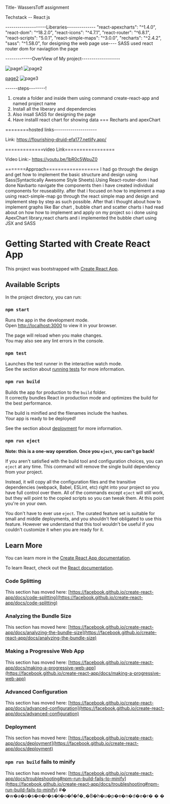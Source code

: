 Title- WassersToff assignment

Techstack -- React js

--------------------Liberaries--------------
    "react-apexcharts": "^1.4.0",
    "react-dom": "^18.2.0",
    "react-icons": "^4.7.1",
    "react-router": "^6.8.1",
    "react-scripts": "5.0.1",
    "react-simple-maps": "^3.0.0",
    "recharts": "^2.4.2",
    "sass": "^1.58.0",
for designing the web page use---- SASS
used react router dom for naviagtion the page

-------------OverView of My project-------------------

![page1](https://user-images.githubusercontent.com/108581770/219844473-d8148ac6-4f10-4e8a-874a-a3c3db1f7e47.png)
![page2](https://user-images.githubusercontent.com/108581770/220064668-398e911e-1f2b-4012-ac9d-ef2439cdaa43.png)

[page2](https://user-images.githubusercontent.com/108581770/219844477-729c01a6-9f4c-452f-9d0a-2ee07d0c3863.png)
![page3](https://user-images.githubusercontent.com/108581770/219844498-a050d732-b5d2-498c-91db-69b2dd8880dd.png)



------steps--------!

1. create a folder and inside them using command create-react-app and named project name
2. Install all the liberary and dependencies
3. Also insall SASS for designing the page
4. Have installl react chart for showing data === Recharts and apexChart

========hosted links---------------------

Link:  https://flourishing-druid-efa177.netlify.app/

=============video Link=================

  Video Link:-  https://youtu.be/1bR0c5WpuZ0

=======Approach==================
I had go through the design and get how to implement the basic structure and design using Sass(Syntactically Awesome Style Sheets).Using React-router-dom i had done Navbarto navigate the components then i have created individual components for reuseability. after that i focused on how to implement a map using react-simple-map go through the react simple map and design and implement step by step as such possible. After that i thought about how to implement graphs like Bar chart , bubble chart and scatter charts i had read about on how how to implement and apply on my project so i done using ApexChart library,react charts and i implemented the bubble chart using JSX and SASS  







# Getting Started with Create React App

This project was bootstrapped with [Create React App](https://github.com/facebook/create-react-app).

## Available Scripts

In the project directory, you can run:

### `npm start`

Runs the app in the development mode.\
Open [http://localhost:3000](http://localhost:3000) to view it in your browser.

The page will reload when you make changes.\
You may also see any lint errors in the console.

### `npm test`

Launches the test runner in the interactive watch mode.\
See the section about [running tests](https://facebook.github.io/create-react-app/docs/running-tests) for more information.

### `npm run build`

Builds the app for production to the `build` folder.\
It correctly bundles React in production mode and optimizes the build for the best performance.

The build is minified and the filenames include the hashes.\
Your app is ready to be deployed!

See the section about [deployment](https://facebook.github.io/create-react-app/docs/deployment) for more information.

### `npm run eject`

**Note: this is a one-way operation. Once you `eject`, you can't go back!**

If you aren't satisfied with the build tool and configuration choices, you can `eject` at any time. This command will remove the single build dependency from your project.

Instead, it will copy all the configuration files and the transitive dependencies (webpack, Babel, ESLint, etc) right into your project so you have full control over them. All of the commands except `eject` will still work, but they will point to the copied scripts so you can tweak them. At this point you're on your own.

You don't have to ever use `eject`. The curated feature set is suitable for small and middle deployments, and you shouldn't feel obligated to use this feature. However we understand that this tool wouldn't be useful if you couldn't customize it when you are ready for it.

## Learn More

You can learn more in the [Create React App documentation](https://facebook.github.io/create-react-app/docs/getting-started).

To learn React, check out the [React documentation](https://reactjs.org/).

### Code Splitting

This section has moved here: [https://facebook.github.io/create-react-app/docs/code-splitting](https://facebook.github.io/create-react-app/docs/code-splitting)

### Analyzing the Bundle Size

This section has moved here: [https://facebook.github.io/create-react-app/docs/analyzing-the-bundle-size](https://facebook.github.io/create-react-app/docs/analyzing-the-bundle-size)

### Making a Progressive Web App

This section has moved here: [https://facebook.github.io/create-react-app/docs/making-a-progressive-web-app](https://facebook.github.io/create-react-app/docs/making-a-progressive-web-app)

### Advanced Configuration

This section has moved here: [https://facebook.github.io/create-react-app/docs/advanced-configuration](https://facebook.github.io/create-react-app/docs/advanced-configuration)

### Deployment

This section has moved here: [https://facebook.github.io/create-react-app/docs/deployment](https://facebook.github.io/create-react-app/docs/deployment)

### `npm run build` fails to minify

This section has moved here: [https://facebook.github.io/create-react-app/docs/troubleshooting#npm-run-build-fails-to-minify](https://facebook.github.io/create-react-app/docs/troubleshooting#npm-run-build-fails-to-minify)
#� �w�a�s�s�e�r�s�t�o�f�f�_�B�h�u�p�e�n�d�e�r�
�
�
